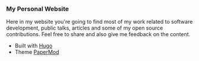 ### My Personal Website

Here in my website you're going to find most of my work related to software development, public talks, articles and some of my open source contributions. Feel free to share and also give me feedback on the content.

- Built with [Hugo](https://gohugo.io)
- Theme [PaperMod](https://github.com/adityatelange/hugo-PaperMod)
